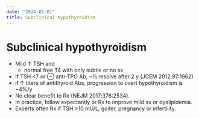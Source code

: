 ```yaml
---
date: "2024-01-01"
title: Subclinical hypothyroidism
---
```


# Subclinical hypothyroidism

* Mild ↑ TSH and 
	* normal free T4 with only subtle or no sx
* If TSH <7 or ⊖ anti-TPO Ab, ~½ resolve after 2 y (JCEM 2012;97:1962) 
* if ↑ titers of antithyroid Abs, progression to overt hypothyroidism is ~4%/y
* No clear benefit to Rx (NEJM 2017;376:2534). 
* In practice, follow expectantly or Rx to improve mild sx or dyslipidemia. 
* Experts often Rx if TSH >10 mU/L, goiter, pregnancy or infertility.
